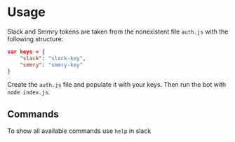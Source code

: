 # Usage
Slack and Smmry tokens are taken from the nonexistent file `auth.js` with the following structure:

```json
var keys = {
    "slack": "slack-key",
    "smmry": "smmry-key"
}
```

Create the `auth.js` file and populate it with your keys. Then run the bot with `node index.js`.

## Commands
To show all available commands use `help` in slack